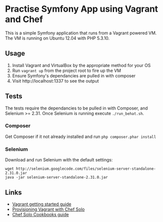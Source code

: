 # Practise Symfony App using Vagrant and Chef

This is a simple Symfony application that runs from a Vagrant powered VM. The VM is running on Ubuntu 12.04 with PHP 5.3.10.


## Usage

1. Install Vagrant and VirtualBox by the appropriate method for your OS
1. Run `vagrant up` from the project root to fire up the VM
1. Ensure Symfony's dependancies are pulled in with composer
1. Visit http://localhost:1337 to see the output


## Tests

The tests require the dependancies to be pulled in with Composer, and Selenium >= 2.31. Once Selenium is running execute `./run_behat.sh`.

### Composer

Get Composer if it not already installed and run `php composer.phar install`

### Selenium

Download and run Selenium with the default settings:

    wget http://selenium.googlecode.com/files/selenium-server-standalone-2.31.0.jar
    java -jar selenium-server-standalone-2.31.0.jar 


## Links

- [Vagrant getting started guide](http://docs.vagrantup.com/v1/docs/getting-started/index.html)
- [Provisioning Vagrant with Chef Solo](http://docs.vagrantup.com/v1/docs/provisioners/chef_solo.html)
- [Chef Solo Cookbooks guide](http://wiki.opscode.com/display/chef/Cookbooks)
